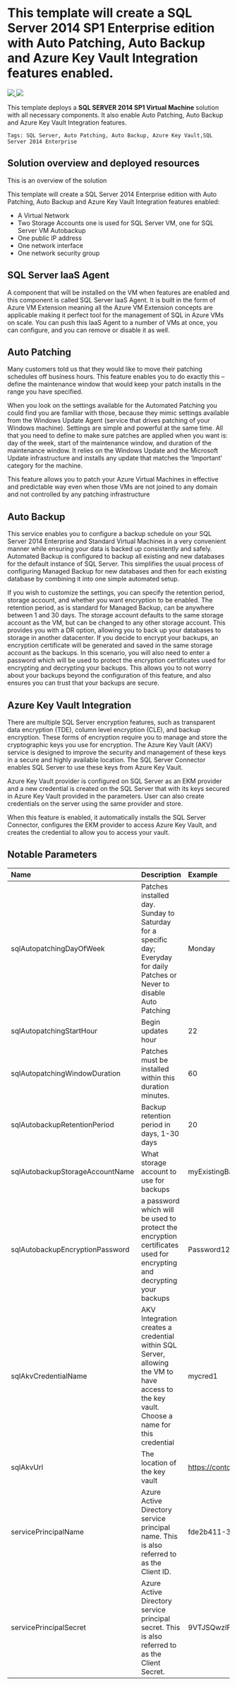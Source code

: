 # This template will create a SQL Server 2014 SP1 Enterprise edition with Auto Patching, Auto Backup and Azure Key Vault Integration features enabled.

<a href="https://portal.azure.com/#create/Microsoft.Template/uri/https%3A%2F%2Fraw.githubusercontent.com%2FAzure%2Fazure-quickstart-templates%2Fmaster%2F301-vm-sql-full-autobackup-autopatching-keyvault%2Fazuredeploy.json" target="_blank">
  <img src="http://azuredeploy.net/deploybutton.png"/>
</a>
<a href="http://armviz.io/#/?load=https%3A%2F%2Fraw.githubusercontent.com%2FAzure%2Fazure-quickstart-templates%2Fmaster%2F301-vm-sql-full-autobackup-autopatching-keyvault%2Fazuredeploy.json" target="_blank">
  <img src="http://armviz.io/visualizebutton.png"/>
</a>

This template deploys a **SQL SERVER 2014 SP1 Virtual Machine** solution with all necessary components. It also enable Auto Patching, Auto Backup and Azure Key Vault Integration features.

`Tags: SQL Server, Auto Patching, Auto Backup, Azure Key Vault,SQL Server 2014 Enterprise `

## Solution overview and deployed resources

This is an overview of the solution

This template will create a SQL Server 2014 Enterprise edition with Auto Patching, Auto Backup and Azure Key Vault Integration features enabled:

+	A Virtual Network
+	Two Storage Accounts one is used for SQL Server VM, one for SQL Server VM Autobackup 
+ 	One public IP address
+	One network interface
+	One network security group

## SQL Server IaaS Agent

A component that will be installed on the VM when features are enabled and this component is called SQL Server IaaS Agent. It is built in the form of Azure VM Extension meaning all the Azure VM Extension concepts are applicable making it perfect tool for the management of SQL in Azure VMs on scale. You can push this IaaS Agent to a number of VMs at once, you can configure, and you can remove or disable it as well.

## Auto Patching

Many customers told us that they would like to move their patching schedules off business hours. This feature enables you to do exactly this – define the maintenance window that would keep your patch installs in the range you have specified.

When you look on the settings available for the Automated Patching you could find you are familiar with those, because they mimic settings available from the Windows Update Agent (service that drives patching of your Windows machine). Settings are simple and powerful at the same time. All that you need to define to make sure patches are applied when you want is: day of the week, start of the maintenance window, and duration of the maintenance window. It relies on the Windows Update and the Microsoft Update infrastructure and installs any update that matches the ‘Important’ category for the machine.

This feature allows you to patch your Azure Virtual Machines in effective and predictable way even when those VMs are not joined to any domain and not controlled by any patching infrastructure

## Auto Backup

This service enables you to configure a backup schedule on your SQL Server 2014 Enterprise and Standard Virtual Machines in a very convenient manner while ensuring your data is backed up consistently and safely. Automated Backup is configured to backup all existing and new databases for the default instance of SQL Server. This simplifies the usual process of configuring Managed Backup for new databases and then for each existing database by combining it into one simple automated setup.

If you wish to customize the settings, you can specify the retention period, storage account, and whether you want encryption to be enabled. The retention period, as is standard for Managed Backup, can be anywhere between 1 and 30 days. The storage account defaults to the same storage account as the VM, but can be changed to any other storage account. This provides you with a DR option, allowing you to back up your databases to storage in another datacenter. If you decide to encrypt your backups, an encryption certificate will be generated and saved in the same storage account as the backups. In this scenario, you will also need to enter a password which will be used to protect the encryption certificates used for encrypting and decrypting your backups. This allows you to not worry about your backups beyond the configuration of this feature, and also ensures you can trust that your backups are secure.

## Azure Key Vault Integration

There are multiple SQL Server encryption features, such as transparent data encryption (TDE), column level encryption (CLE), and backup encryption. These forms of encryption require you to manage and store the cryptographic keys you use for encryption. The Azure Key Vault (AKV) service is designed to improve the security and management of these keys in a secure and highly available location. The SQL Server Connector enables SQL Server to use these keys from Azure Key Vault.

Azure Key Vault provider is configured on SQL Server as an EKM provider and a new credential is created on the SQL Server that with its keys secured in Azure Key Vault provided in the parameters. User can also create credentials on the server using the same provider and store.

When this feature is enabled, it automatically installs the SQL Server Connector, configures the EKM provider to access Azure Key Vault, and creates the credential to allow you to access your vault.


## Notable Parameters

|Name|Description|Example|
|:---|:---------------------|:---------------|
|sqlAutopatchingDayOfWeek|Patches installed day. Sunday to Saturday for a specific day; Everyday for daily Patches or Never to disable Auto Patching|Monday|
|sqlAutopatchingStartHour|Begin updates hour|22|
|sqlAutopatchingWindowDuration|Patches must be installed within this duration minutes.|60|
|sqlAutobackupRetentionPeriod|Backup retention period in days, 1-30 days|20|
|sqlAutobackupStorageAccountName|What storage account to use for backups|myExistingBackupStoragAccountName|
|sqlAutobackupEncryptionPassword|a password which will be used to protect the encryption certificates used for encrypting and decrypting your backups|Password123|
|sqlAkvCredentialName|AKV Integration creates a credential within SQL Server, allowing the VM to have access to the key vault. Choose a name for this credential|mycred1|
|sqlAkvUrl|The location of the key vault|https://contosokeyvault.vault.azure.net/|
|servicePrincipalName|Azure Active Directory service principal name. This is also referred to as the Client ID.|fde2b411-33d5-4e11-af04eb07b669ccf2|
|servicePrincipalSecret|Azure Active Directory service principal secret. This is also referred to as the Client Secret.|9VTJSQwzlFepD8XODnzy8n2V01Jd8dAjwm/azF1XDKM=|